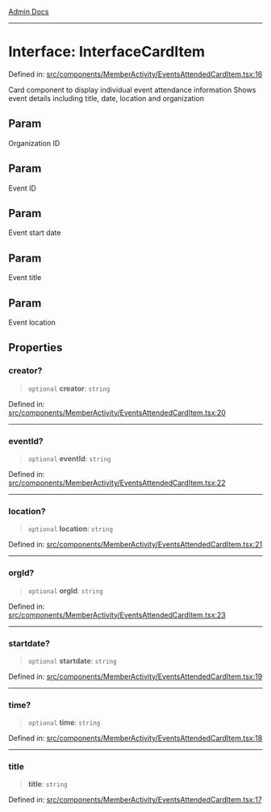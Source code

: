 [Admin Docs](/)

***

# Interface: InterfaceCardItem

Defined in: [src/components/MemberActivity/EventsAttendedCardItem.tsx:16](https://github.com/PalisadoesFoundation/talawa-admin/blob/main/src/components/MemberActivity/EventsAttendedCardItem.tsx#L16)

Card component to display individual event attendance information
Shows event details including title, date, location and organization

## Param

Organization ID

## Param

Event ID

## Param

Event start date

## Param

Event title

## Param

Event location

## Properties

### creator?

> `optional` **creator**: `string`

Defined in: [src/components/MemberActivity/EventsAttendedCardItem.tsx:20](https://github.com/PalisadoesFoundation/talawa-admin/blob/main/src/components/MemberActivity/EventsAttendedCardItem.tsx#L20)

***

### eventId?

> `optional` **eventId**: `string`

Defined in: [src/components/MemberActivity/EventsAttendedCardItem.tsx:22](https://github.com/PalisadoesFoundation/talawa-admin/blob/main/src/components/MemberActivity/EventsAttendedCardItem.tsx#L22)

***

### location?

> `optional` **location**: `string`

Defined in: [src/components/MemberActivity/EventsAttendedCardItem.tsx:21](https://github.com/PalisadoesFoundation/talawa-admin/blob/main/src/components/MemberActivity/EventsAttendedCardItem.tsx#L21)

***

### orgId?

> `optional` **orgId**: `string`

Defined in: [src/components/MemberActivity/EventsAttendedCardItem.tsx:23](https://github.com/PalisadoesFoundation/talawa-admin/blob/main/src/components/MemberActivity/EventsAttendedCardItem.tsx#L23)

***

### startdate?

> `optional` **startdate**: `string`

Defined in: [src/components/MemberActivity/EventsAttendedCardItem.tsx:19](https://github.com/PalisadoesFoundation/talawa-admin/blob/main/src/components/MemberActivity/EventsAttendedCardItem.tsx#L19)

***

### time?

> `optional` **time**: `string`

Defined in: [src/components/MemberActivity/EventsAttendedCardItem.tsx:18](https://github.com/PalisadoesFoundation/talawa-admin/blob/main/src/components/MemberActivity/EventsAttendedCardItem.tsx#L18)

***

### title

> **title**: `string`

Defined in: [src/components/MemberActivity/EventsAttendedCardItem.tsx:17](https://github.com/PalisadoesFoundation/talawa-admin/blob/main/src/components/MemberActivity/EventsAttendedCardItem.tsx#L17)
